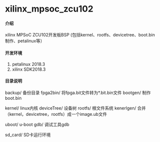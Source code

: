 # xilinx_mpsoc_zcu102

#### 介绍
xilinx MPSoC  ZCU102开发板BSP (包括kernel、rootfs、devicetree、boot.bin制作、petalinux等）



#### 开发环境
1.  petalinux 2018.3
2.  xilinx SDK2018.3


#### 目录说明
backup/			备份目录
fpga2bin/       将fpga.bit文件转为*.bit.bin文件
bootgen/        制作boot.bin

kernel/         linux内核
deviceTree/		设备树
rootfs/			根文件系统
kenerlgen/      合并（kernel，devicetree，rootfs）成一个image.ub文件

uboot/			u-boot
gdb/            调试工具gdb

sd_card/        SD卡运行环境


